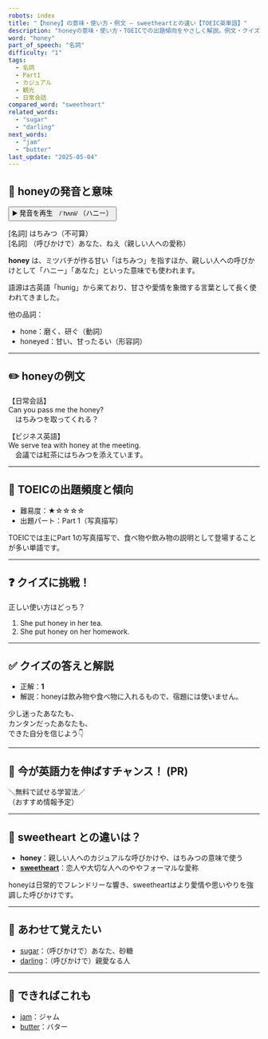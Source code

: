 ```yaml
---
robots: index
title: "【honey】の意味・使い方・例文 ― sweetheartとの違い【TOEIC英単語】"
description: "honeyの意味・使い方・TOEICでの出題傾向をやさしく解説。例文・クイズ付きでsweetheartとの違いもわかりやすく学べます。"
word: "honey"
part_of_speech: "名詞"
difficulty: "1"
tags:
  - 名詞
  - Part1
  - カジュアル
  - 観光
  - 日常会話
compared_word: "sweetheart"
related_words:
  - "sugar"
  - "darling"
next_words:
  - "jam"
  - "butter"
last_update: "2025-05-04"
---
```


## 🔰 honeyの発音と意味

<button class="play-audio" onclick="playTTS('honey')">
  <span class="play-audio-main">
    ▶️ 発音を再生　/ˈhʌni/
  </span>
  <span class="play-audio-sub">
    （ハニー）
  </span>
</button>

[名詞] はちみつ（不可算）  
[名詞] （呼びかけで）あなた、ねえ（親しい人への愛称）

**honey** は、ミツバチが作る甘い「はちみつ」を指すほか、親しい人への呼びかけとして「ハニー」「あなた」といった意味でも使われます。

語源は古英語「hunig」から来ており、甘さや愛情を象徴する言葉として長く使われてきました。

他の品詞：  
- hone：磨く、研ぐ（動詞）
- honeyed：甘い、甘ったるい（形容詞）

---

## ✏️ honeyの例文

【日常会話】  
Can you pass me the honey?  
　はちみつを取ってくれる？

【ビジネス英語】  
We serve tea with honey at the meeting.  
　会議では紅茶にはちみつを添えています。

---

## 🎯 TOEICの出題頻度と傾向

- 難易度：★☆☆☆☆
- 出題パート：Part 1（写真描写）

TOEICでは主にPart 1の写真描写で、食べ物や飲み物の説明として登場することが多い単語です。

---

## ❓ クイズに挑戦！

正しい使い方はどっち？

1. She put honey in her tea.  
2. She put honey on her homework.

---

## ✅ クイズの答えと解説

- 正解：**1**
- 解説：honeyは飲み物や食べ物に入れるもので、宿題には使いません。

少し迷ったあなたも、  
カンタンだったあなたも、  
できた自分を信じよう👇️

---

## 🚀 今が英語力を伸ばすチャンス！ (PR)

<div class="info-center">
＼無料で試せる学習法／<br>  
（おすすめ情報予定）
</div>

---

## 🤔  sweetheart との違いは？

- **honey**：親しい人へのカジュアルな呼びかけや、はちみつの意味で使う
- **[sweetheart](/word/sweetheart)**：恋人や大切な人へのややフォーマルな愛称

honeyは日常的でフレンドリーな響き、sweetheartはより愛情や思いやりを強調した呼びかけです。

---

## 🧩 あわせて覚えたい

- [sugar](/word/sugar)：（呼びかけで）あなた、砂糖
- [darling](/word/darling)：（呼びかけで）親愛なる人

---

## 📖 できればこれも

- [jam](/word/jam)：ジャム
- [butter](/word/butter)：バター

<!-- cvid: aid49_bid02 -->
